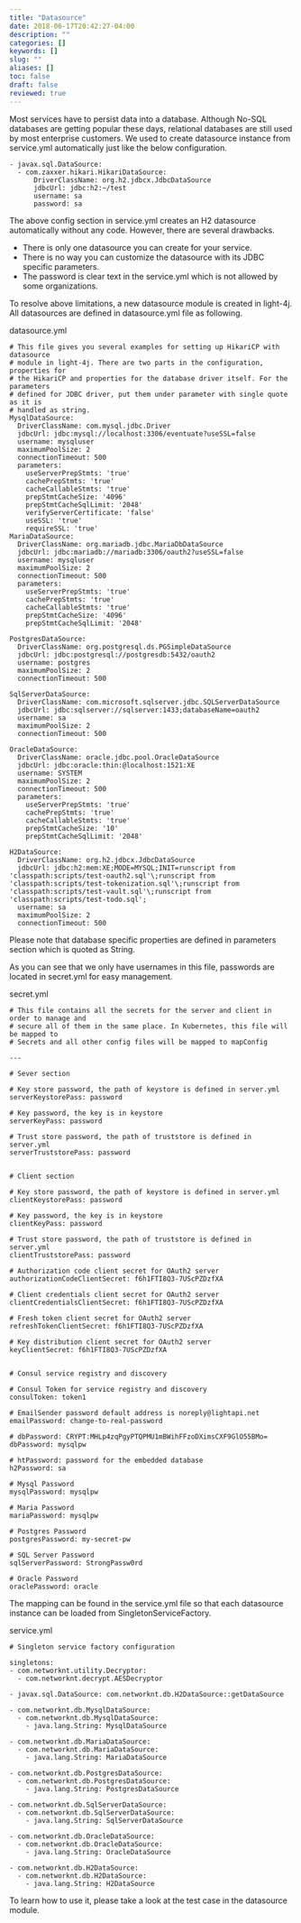 ```yaml
---
title: "Datasource"
date: 2018-06-17T20:42:27-04:00
description: ""
categories: []
keywords: []
slug: ""
aliases: []
toc: false
draft: false
reviewed: true
---
```


Most services have to persist data into a database. Although No-SQL databases are getting popular these days, relational databases are still used by most enterprise customers. We used to create datasource instance from service.yml automatically just like the below configuration. 

```
- javax.sql.DataSource:
  - com.zaxxer.hikari.HikariDataSource:
      DriverClassName: org.h2.jdbcx.JdbcDataSource
      jdbcUrl: jdbc:h2:~/test
      username: sa
      password: sa
```

The above config section in service.yml creates an H2 datasource automatically without any code. However, there are several drawbacks. 

* There is only one datasource you can create for your service.
* There is no way you can customize the datasource with its JDBC specific parameters.
* The password is clear text in the service.yml which is not allowed by some organizations.

To resolve above limitations, a new datasource module is created in light-4j. All datasources are defined in datasource.yml file as following.

datasource.yml

```
# This file gives you several examples for setting up HikariCP with datasource
# module in light-4j. There are two parts in the configuration, properties for
# the HikariCP and properties for the database driver itself. For the parameters
# defined for JDBC driver, put them under parameter with single quote as it is
# handled as string.
MysqlDataSource:
  DriverClassName: com.mysql.jdbc.Driver
  jdbcUrl: jdbc:mysql://localhost:3306/eventuate?useSSL=false
  username: mysqluser
  maximumPoolSize: 2
  connectionTimeout: 500
  parameters:
    useServerPrepStmts: 'true'
    cachePrepStmts: 'true'
    cacheCallableStmts: 'true'
    prepStmtCacheSize: '4096'
    prepStmtCacheSqlLimit: '2048'
    verifyServerCertificate: 'false'
    useSSL: 'true'
    requireSSL: 'true'
MariaDataSource:
  DriverClassName: org.mariadb.jdbc.MariaDbDataSource
  jdbcUrl: jdbc:mariadb://mariadb:3306/oauth2?useSSL=false
  username: mysqluser
  maximumPoolSize: 2
  connectionTimeout: 500
  parameters:
    useServerPrepStmts: 'true'
    cachePrepStmts: 'true'
    cacheCallableStmts: 'true'
    prepStmtCacheSize: '4096'
    prepStmtCacheSqlLimit: '2048'

PostgresDataSource:
  DriverClassName: org.postgresql.ds.PGSimpleDataSource
  jdbcUrl: jdbc:postgresql://postgresdb:5432/oauth2
  username: postgres
  maximumPoolSize: 2
  connectionTimeout: 500

SqlServerDataSource:
  DriverClassName: com.microsoft.sqlserver.jdbc.SQLServerDataSource
  jdbcUrl: jdbc:sqlserver://sqlserver:1433;databaseName=oauth2
  username: sa
  maximumPoolSize: 2
  connectionTimeout: 500

OracleDataSource:
  DriverClassName: oracle.jdbc.pool.OracleDataSource
  jdbcUrl: jdbc:oracle:thin:@localhost:1521:XE
  username: SYSTEM
  maximumPoolSize: 2
  connectionTimeout: 500
  parameters:
    useServerPrepStmts: 'true'
    cachePrepStmts: 'true'
    cacheCallableStmts: 'true'
    prepStmtCacheSize: '10'
    prepStmtCacheSqlLimit: '2048'

H2DataSource:
  DriverClassName: org.h2.jdbcx.JdbcDataSource
  jdbcUrl: jdbc:h2:mem:XE;MODE=MYSQL;INIT=runscript from 'classpath:scripts/test-oauth2.sql'\;runscript from 'classpath:scripts/test-tokenization.sql'\;runscript from 'classpath:scripts/test-vault.sql'\;runscript from 'classpath:scripts/test-todo.sql';
  username: sa
  maximumPoolSize: 2
  connectionTimeout: 500

```

Please note that database specific properties are defined in parameters section which is quoted as String. 

As you can see that we only have usernames in this file, passwords are located in secret.yml for easy management. 

secret.yml

```
# This file contains all the secrets for the server and client in order to manage and
# secure all of them in the same place. In Kubernetes, this file will be mapped to
# Secrets and all other config files will be mapped to mapConfig

---

# Sever section

# Key store password, the path of keystore is defined in server.yml
serverKeystorePass: password

# Key password, the key is in keystore
serverKeyPass: password

# Trust store password, the path of truststore is defined in server.yml
serverTruststorePass: password


# Client section

# Key store password, the path of keystore is defined in server.yml
clientKeystorePass: password

# Key password, the key is in keystore
clientKeyPass: password

# Trust store password, the path of truststore is defined in server.yml
clientTruststorePass: password

# Authorization code client secret for OAuth2 server
authorizationCodeClientSecret: f6h1FTI8Q3-7UScPZDzfXA

# Client credentials client secret for OAuth2 server
clientCredentialsClientSecret: f6h1FTI8Q3-7UScPZDzfXA

# Fresh token client secret for OAuth2 server
refreshTokenClientSecret: f6h1FTI8Q3-7UScPZDzfXA

# Key distribution client secret for OAuth2 server
keyClientSecret: f6h1FTI8Q3-7UScPZDzfXA


# Consul service registry and discovery

# Consul Token for service registry and discovery
consulToken: token1

# EmailSender password default address is noreply@lightapi.net
emailPassword: change-to-real-password

# dbPassword: CRYPT:MHLp4zqPgyPTQPMU1mBWihFFzoDXimsCXF9GlO55BMo=
dbPassword: mysqlpw

# htPassword: password for the embedded database
h2Password: sa

# Mysql Password
mysqlPassword: mysqlpw

# Maria Password
mariaPassword: mysqlpw

# Postgres Password
postgresPassword: my-secret-pw

# SQL Server Password
sqlServerPassword: StrongPassw0rd

# Oracle Password
oraclePassword: oracle
```

The mapping can be found in the service.yml file so that each datasource instance can be loaded from SingletonServiceFactory. 

service.yml

```
# Singleton service factory configuration

singletons:
- com.networknt.utility.Decryptor:
  - com.networknt.decrypt.AESDecryptor

- javax.sql.DataSource: com.networknt.db.H2DataSource::getDataSource

- com.networknt.db.MysqlDataSource:
  - com.networknt.db.MysqlDataSource:
    - java.lang.String: MysqlDataSource

- com.networknt.db.MariaDataSource:
  - com.networknt.db.MariaDataSource:
    - java.lang.String: MariaDataSource

- com.networknt.db.PostgresDataSource:
  - com.networknt.db.PostgresDataSource:
    - java.lang.String: PostgresDataSource

- com.networknt.db.SqlServerDataSource:
  - com.networknt.db.SqlServerDataSource:
    - java.lang.String: SqlServerDataSource

- com.networknt.db.OracleDataSource:
  - com.networknt.db.OracleDataSource:
    - java.lang.String: OracleDataSource

- com.networknt.db.H2DataSource:
  - com.networknt.db.H2DataSource:
    - java.lang.String: H2DataSource

```


To learn how to use it, please take a look at the test case in the datasource module. 

